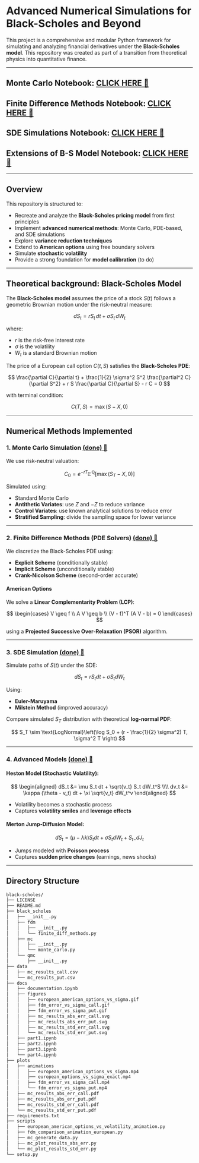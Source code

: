 # Advanced Numerical Simulations for Black-Scholes and Beyond

This project is a comprehensive and modular Python framework for simulating and analyzing financial derivatives under the **Black-Scholes model**.
This repository was created as part of a transition from theoretical physics into quantitative finance.

---

## Monte Carlo Notebook: [CLICK HERE 🔗](./docs/part1.ipynb)
## Finite Difference Methods Notebook: [CLICK HERE 🔗](./docs/part2.ipynb)
## SDE Simulations Notebook: [CLICK HERE 🔗](./docs/part3.ipynb)
## Extensions of B-S Model Notebook: [CLICK HERE 🔗](./docs/part4.ipynb)

---

## Overview

This repository is structured to:
- Recreate and analyze the **Black-Scholes pricing model** from first principles
- Implement **advanced numerical methods**: Monte Carlo, PDE-based, and SDE simulations
- Explore **variance reduction techniques**
- Extend to **American options** using free boundary solvers
- Simulate **stochastic volatility**
- Provide a strong foundation for **model calibration** (to do)

---

## Theoretical background: Black-Scholes Model

The **Black-Scholes model** assumes the price of a stock $S(t)$ follows a geometric Brownian motion under the risk-neutral measure:

$$
dS_t = r S_t \,dt + \sigma S_t \,dW_t
$$

where:
- $r$ is the risk-free interest rate
- $\sigma$ is the volatility
- $W_t$ is a standard Brownian motion

The price of a European call option $C(t, S)$ satisfies the **Black-Scholes PDE**:

$$
\frac{\partial C}{\partial t} + \frac{1}{2} \sigma^2 S^2 \frac{\partial^2 C}{\partial S^2} + r S \frac{\partial C}{\partial S} - r C = 0
$$

with terminal condition:

$$
C(T, S) = \max(S - X, 0)
$$

---

## Numerical Methods Implemented

### 1. Monte Carlo Simulation [(done) 🔗](./docs/part1.ipynb)

We use risk-neutral valuation:

$$
C_0 = e^{-rT} \mathbb{E}^\mathbb{Q}[\max(S_T - X, 0)]
$$

Simulated using:

- Standard Monte Carlo
- **Antithetic Variates**: use $Z$ and $-Z$ to reduce variance
- **Control Variates**: use known analytical solutions to reduce error
- **Stratified Sampling**: divide the sampling space for lower variance

---

### 2. Finite Difference Methods (PDE Solvers) [(done) 🔗](./docs/part2.ipynb)

We discretize the Black-Scholes PDE using:

- **Explicit Scheme** (conditionally stable)
- **Implicit Scheme** (unconditionally stable)
- **Crank-Nicolson Scheme** (second-order accurate)

#### American Options
We solve a **Linear Complementarity Problem (LCP)**:

$$
\begin{cases}
V \geq f \\
A V \geq b \\
(V - f)^T (A V - b) = 0
\end{cases}
$$

using a **Projected Successive Over-Relaxation (PSOR)** algorithm.

---

### 3. SDE Simulation [(done) 🔗](./docs/part3.ipynb)

Simulate paths of $S(t)$ under the SDE:

$$
dS_t = r S_t dt + \sigma S_t dW_t
$$

Using:

- **Euler-Maruyama**
- **Milstein Method** (improved accuracy)

Compare simulated $S_T$ distribution with theoretical **log-normal PDF**:

$$
S_T \sim \text{LogNormal}\left(\log S_0 + (r - \frac{1}{2} \sigma^2) T, \sigma^2 T \right)
$$

---

### 4. Advanced Models [(done) 🔗](./docs/part4.ipynb)

#### Heston Model (Stochastic Volatility):

$$
\begin{aligned}
dS_t &= \mu S_t dt + \sqrt{v_t} S_t dW_t^S \\\\
dv_t &= \kappa (\theta - v_t) dt + \xi \sqrt{v_t} dW_t^v
\end{aligned}
$$

- Volatility becomes a stochastic process
- Captures **volatility smiles** and **leverage effects**

#### Merton Jump-Diffusion Model:

$$
dS_t = (\mu - \lambda k) S_t dt + \sigma S_t dW_t + S_{t-} dJ_t
$$

- Jumps modeled with **Poisson process**
- Captures **sudden price changes** (earnings, news shocks)

---

## Directory Structure

```bash
black-scholes/
├── LICENSE
├── README.md
├── black_scholes
│   ├── __init__.py
│   ├── fdm
│   │   ├── __init__.py
│   │   └── finite_diff_methods.py
│   ├── mc
│   │   ├── __init__.py
│   │   └── monte_carlo.py
│   └── qmc
│       ├── __init__.py
├── data
│   ├── mc_results_call.csv
│   └── mc_results_put.csv
├── docs
│   ├── documentation.ipynb
│   ├── figures
│   │   ├── european_american_options_vs_sigma.gif
│   │   ├── fdm_error_vs_sigma_call.gif
│   │   ├── fdm_error_vs_sigma_put.gif
│   │   ├── mc_results_abs_err_call.svg
│   │   ├── mc_results_abs_err_put.svg
│   │   ├── mc_results_std_err_call.svg
│   │   └── mc_results_std_err_put.svg
│   ├── part1.ipynb
│   ├── part2.ipynb
│   ├── part3.ipynb
│   └── part4.ipynb
├── plots
│   ├── animations
│   │   ├── european_american_options_vs_sigma.mp4
│   │   ├── european_options_vs_sigma_exact.mp4
│   │   ├── fdm_error_vs_sigma_call.mp4
│   │   └── fdm_error_vs_sigma_put.mp4
│   ├── mc_results_abs_err_call.pdf
│   ├── mc_results_abs_err_put.pdf
│   ├── mc_results_std_err_call.pdf
│   └── mc_results_std_err_put.pdf
├── requirements.txt
├── scripts
│   ├── european_american_options_vs_volatility_animation.py
│   ├── fdm_comparison_animation_european.py
│   ├── mc_generate_data.py
│   ├── mc_plot_results_abs_err.py
│   └── mc_plot_results_std_err.py
└── setup.py